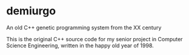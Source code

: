 # demiurgo
An old C++ genetic programming system from the XX century

This is the original C++ source code for my senior project in Computer Science Engineering,
written in the happy old year of 1998.
